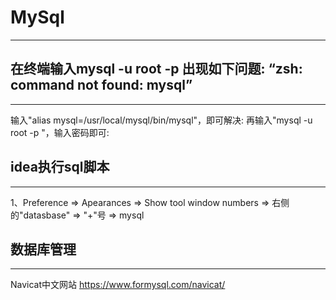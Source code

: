 <!--
 * @Author: wuqiang
 * @Date: 2022-04-18 17:27:50
 * @LastEditors: wuqiang
 * @LastEditTime: 2022-04-19 19:04:08
-->
# MySql
***

## 在终端输入mysql -u root -p 出现如下问题: “zsh: command not found: mysql”
***

输入"alias mysql=/usr/local/mysql/bin/mysql"，即可解决:
再输入"mysql -u root -p "，输入密码即可:

## idea执行sql脚本
***
1、Preference => Apearances => Show tool window numbers => 右侧的"datasbase" => "+"号 => mysql

## 数据库管理
***
Navicat中文网站
https://www.formysql.com/navicat/